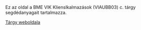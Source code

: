 Ez az oldal a BME VIK Klienslkalmazások (VIAUBB03) c. tárgy segdédanyagait tartalmazza. 

[Tárgy weboldala](https://www.aut.bme.hu/Course/VIAUBB03)